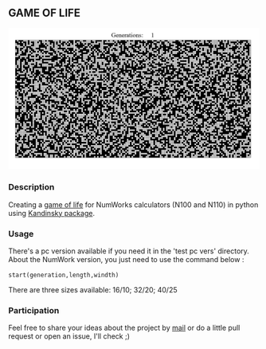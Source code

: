 ## GAME OF LIFE

![](assets/LifeGame.gif)

### Description
Creating a [game of life](https://en.wikipedia.org/wiki/Conway%27s_Game_of_Life) for NumWorks calculators (N100 and N110) in python using [Kandinsky package](https://www.numworks.com/fr/ressources/python/activites/kandinsky/).

### Usage
There's a pc version available if you need it in the 'test pc vers' directory. 
About the NumWork version, you just need to use the command below :
```
start(generation,length,windth)
```
There are three sizes available: 16/10; 32/20; 40/25 

### Participation
Feel free to share your ideas about the project by [mail](poire.erwan2005@gmail.com) or do a little pull request or open an issue, I'll check ;)


